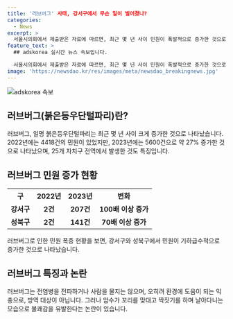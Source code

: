 ```yaml
---
title: '러브버그' 사태, 강서구에서 무슨 일이 벌어졌나?
categories:
  - News
excerpt: >
  서울시의회에서 제출받은 자료에 따르면, 최근 몇 년 사이 민원이 폭발적으로 증가한 것으로 나타났습니다. 붉은등우단털파리인 '러브버그'로 인한 민원은 2022년 4418건에서 2023년 5600건으로 약 27% 증가했으며, 이는 은평, 서대문, 마포구뿐만 아니라 25개 자치구 전역에서 발생했습니다. 특히 강서구와 성북구에서는 이 민원이 100배 이상, 70배 이상 증가한 것으로 나타났습니다. 
feature_text: >
  ## adskorea 실시간 뉴스 속보입니다.

  서울시의회에서 제출받은 자료에 따르면, 최근 몇 년 사이 민원이 폭발적으로 증가한 것으로 나타났습니다. 붉은등우단털파리인 '러브버그'로 인한 민원은 2022년 4418건에서 2023년 5600건으로 약 27% 증가했으며, 이는 은평, 서대문, 마포구뿐만 아니라 25개 자치구 전역에서 발생했습니다. 특히 강서구와 성북구에서는 이 민원이 100배 이상, 70배 이상 증가한 것으로 나타났습니다. 
image: 'https://newsdao.kr/res/images/meta/newsdao_breakingnews.jpg'
---
```

![adskorea 속보](https://newsdao.kr/res/images/meta/newsdao_breakingnews.jpg)

<h2 data-ke-size="size26">러브버그(붉은등우단털파리)란?</h2>

<p data-ke-size="size16">러브버그, 일명 붉은등우단털파리는 최근 몇 년 사이 크게 증가한 것으로 나타났습니다. 2022년에는 4418건의 민원이 있었지만, 2023년에는 5600건으로 약 27% 증가한 것으로 나타났으며, 25개 자치구 전역에서 발생한 것도 특징입니다.</p>

<h2 data-ke-size="size26">러브버그 민원 증가 현황</h2>

<table>
    <tr>
        <th><b>구</b></th>
        <th><b>2022년</b></th>
        <th><b>2023년</b></th>
        <th><b>변화</b></th>
    </tr>
    <tr>
        <td style="text-align: center; height: 17px;"><b>강서구</b></td>
        <td style="text-align: center; height: 17px;"><b>2건</b></td>
        <td style="text-align: center; height: 17px;"><b>207건</b></td>
        <td style="text-align: center; height: 17px;"><b>100배 이상 증가</b></td>
    </tr>
    <tr>
        <td style="text-align: center; height: 17px;"><b>성북구</b></td>
        <td style="text-align: center; height: 17px;"><b>2건</b></td>
        <td style="text-align: center; height: 17px;"><b>141건</b></td>
        <td style="text-align: center; height: 17px;"><b>70배 이상 증가</b></td>
    </tr>
</table>

<p data-ke-size="size16">러브버그로 인한 민원 폭증 현황을 보면, 강서구와 성북구에서 민원이 기하급수적으로 증가한 것으로 나타났습니다.</p>

<h2 data-ke-size="size26">러브버그 특징과 논란</h2>

<p data-ke-size="size16">러브버그는 전염병을 전파하거나 사람을 물지는 않으며, 오히려 환경에 도움이 되는 익충으로, 방역 대상이 아닙니다. 그러나 암수가 꼬리를 맞대고 짝짓기를 하며 날아다니는 모습으로 불쾌감을 유발한다는 논란이 있습니다.</p>

